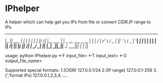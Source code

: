 # IPhelper

A helper which can help get you IPs from file or convert CIDR,IP range to IPs.

 _____ ______  _            _
|_   _|| ___ \| |          | |
  | |  | |_/ /| |__    ___ | | _ __    ___  _ __
  | |  |  __/ | r'_ \  / _ \| || '_ \  / _ \| '__|
 _| |_ | |    | | | ||  __/| || |_) ||  __/| |
 \___/ \_|    |_| |_| \___||_|| .__/  \___||_|
                              | |
                              |_|

usage: python IPhelper.py <-F input_file> <-T input_text> <-O output_file_name>


Supported special formats:
1.(CIDR)          127.0.0.1/24
2.(IP range)      127.0.0.1-256
3.(','format IPs) 127.0.0.1,2,3,4……

